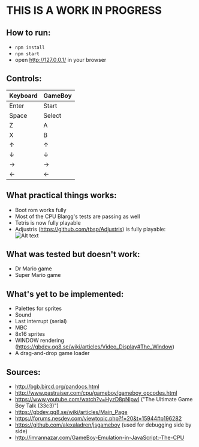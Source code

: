 # THIS IS A WORK IN PROGRESS  
  
## How to run:  
- `npm install`
- `npm start`
- open http://127.0.0.1/ in your browser
  
## Controls:
| Keyboard | GameBoy |
|----------|---------|
| Enter    | Start   |
| Space    | Select  |
| Z        | A       |
| X        | B       |
| ↑        | ↑       |
| ↓        | ↓       |
| →        | →       |
| ←        | ←       |  
  
## What practical things works:  
- Boot rom works fully
- Most of the CPU Blargg's tests are passing as well  
- Tetris is now fully playable
- Adjustris (https://github.com/tbsp/Adjustris) is fully playable:  
![Alt text](/img/adjustris.gif?raw=true "Adjustris gameplay")  
  
## What was tested but doesn't work:  
- Dr Mario game
- Super Mario game  
  
## What's yet to be implemented:  
- Palettes for sprites
- Sound
- Last interrupt (serial)
- MBC
- 8x16 sprites
- WINDOW rendering (https://gbdev.gg8.se/wiki/articles/Video_Display#The_Window)
- A drag-and-drop game loader
  
## Sources:  
- http://bgb.bircd.org/pandocs.html  
- http://www.pastraiser.com/cpu/gameboy/gameboy_opcodes.html  
- https://www.youtube.com/watch?v=HyzD8pNlpwI ("The Ultimate Game Boy Talk (33c3)")  
- https://gbdev.gg8.se/wiki/articles/Main_Page  
- https://forums.nesdev.com/viewtopic.php?f=20&t=15944#p196282
- https://github.com/alexaladren/jsgameboy (used for debugging side by side)
- http://imrannazar.com/GameBoy-Emulation-in-JavaScript:-The-CPU
